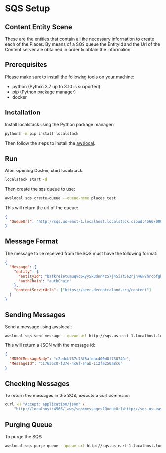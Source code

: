 # SQS Setup

## Content Entity Scene

These are the entities that contain all the necessary information to create each of the Places. By means of a SQS queue the EntityId and the Url of the Content server are obtained in order to obtain the information.

## Prerequisites

Please make sure to install the following tools on your machine:

- python (Python 3.7 up to 3.10 is supported)
- pip (Python package manager)
- docker

## Installation

Install localstack using the Python package manager:

```bash
python3 -m pip install localstack
```

Then follow the steps to install the [awslocal](https://docs.localstack.cloud/user-guide/integrations/aws-cli/).

## Run

After opening Docker, start localstack:

```bash
localstack start -d
```

Then create the sqs queue to use:

```bash
awslocal sqs create-queue --queue-name places_test
```

This will return the url of the queue:

```json
{
  "QueueUrl": "http://sqs.us-east-1.localhost.localstack.cloud:4566/000000000000/places_test"
}
```

## Message Format

The message to be received from the SQS must have the following format:

```json
{
  "Message": {
    "entity": {
      "entityId": "bafkreietumuqvq6kyy5k3dnn4z57j45isf5e2rjn46w2hrcpfghwmausvy",
      "authChain": "authChain"
    },
    "contentServerUrls": ["https://peer.decentraland.org/content"]
  }
}
```

## Sending Messages

Send a message using awslocal:

```bash
awslocal sqs send-message --queue-url http://sqs.us-east-1.localhost.localstack.cloud:4566/000000000000/places_test --message-body '{"Message":"{\"entity\":{\"entityId\":\"bafkreietumuqvq6kyy5k3dnn4z57j45isf5e2rjn46w2hrcpfghwmausvy\",\"authChain\":\"authChain\"},\"contentServerUrls\":[\"https://peer.decentraland.org/content\"]}"}'
```

This will return a JSON with the message id:

```json
{
  "MD5OfMessageBody": "c2bdcb767c73f8afeac400d8f738749d",
  "MessageId": "c17636c0-f37e-4c6f-a4ab-112fa250a8c6"
}
```

## Checking Messages

To return the messages in the SQS, execute a curl command:

```bash
curl -H "Accept: application/json" \
    "http://localhost:4566/_aws/sqs/messages?QueueUrl=http://sqs.us-east-1.localhost.localstack.cloud:4566/000000000000/places_test"
```

## Purging Queue

To purge the SQS:

```bash
awslocal sqs purge-queue --queue-url http://sqs.us-east-1.localhost.localstack.cloud:4566/000000000000/places_test
```

